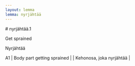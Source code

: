 ```yaml
---
layout: lemma
lemma: nyrjähtää
---
```


<div class="sense">
# <span class="sensename">nyrjähtää.1</span>

<span class="description">Get sprained</span>

<span class="description">Nyrjähtää</span>

A1 | Body part getting sprained |   | Kehonosa, joka nyrjähtää |  

</div>

